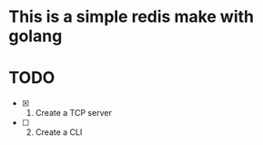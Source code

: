 # This is a simple redis make with golang

# TODO

- [x] 1. Create a TCP server
- [ ] 2. Create a CLI

